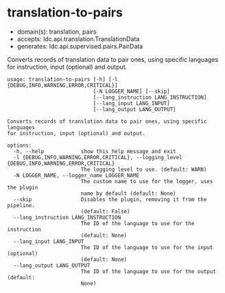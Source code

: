 # translation-to-pairs

* domain(s): translation, pairs
* accepts: ldc.api.translation.TranslationData
* generates: ldc.api.supervised.pairs.PairData

Converts records of translation data to pair ones, using specific languages for instruction, input (optional) and output.

```
usage: translation-to-pairs [-h] [-l {DEBUG,INFO,WARNING,ERROR,CRITICAL}]
                            [-N LOGGER_NAME] [--skip]
                            [--lang_instruction LANG_INSTRUCTION]
                            [--lang_input LANG_INPUT]
                            [--lang_output LANG_OUTPUT]

Converts records of translation data to pair ones, using specific languages
for instruction, input (optional) and output.

options:
  -h, --help            show this help message and exit
  -l {DEBUG,INFO,WARNING,ERROR,CRITICAL}, --logging_level {DEBUG,INFO,WARNING,ERROR,CRITICAL}
                        The logging level to use. (default: WARN)
  -N LOGGER_NAME, --logger_name LOGGER_NAME
                        The custom name to use for the logger, uses the plugin
                        name by default (default: None)
  --skip                Disables the plugin, removing it from the pipeline.
                        (default: False)
  --lang_instruction LANG_INSTRUCTION
                        The ID of the language to use for the instruction
                        (default: None)
  --lang_input LANG_INPUT
                        The ID of the language to use for the input (optional)
                        (default: None)
  --lang_output LANG_OUTPUT
                        The ID of the language to use for the output (default:
                        None)
```
